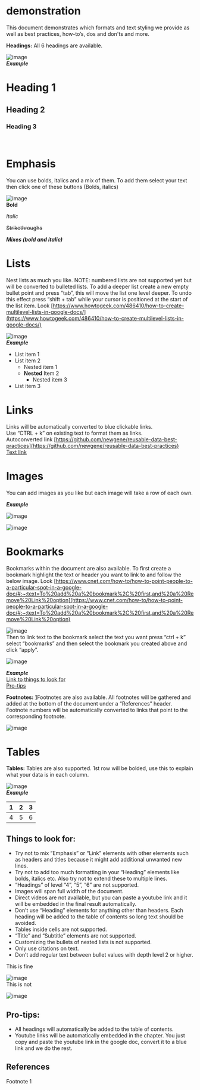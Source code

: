 
demonstration
=============
This document demonstrates which formats and text styling we provide as well as best practices, how-to’s, dos and don'ts and more.
  
  
**Headings:** All 6 headings are available.
  
  
![image](../_static/images/VmfnHC6FUKdJwZnVSBPiFmcZWW7gMmqiIUyLH7fs2B_lRuca6H7Xiw33t4bkbYqrfVVWWXrJmhbBmJqksKu8PBrJW8agoc67zjxQfAa3dOYdWB74O97sv8zOkgcC-ko0OldJ7pk4_6rxgJoJvg.jpg)   
***Example***
  
[](h.19j90mcsmxr2)
# Heading 1

  
[](h.svdipxcmt9f5)
## Heading 2

  
[](h.d9o7sc5muao3)
### Heading 3
[](h.d9o7sc5muao3)  
[](h.ff4865a133x3)
# Emphasis

  
You can use bolds, italics and a mix of them. To add them select your text then click one of these buttons (Bolds, italics)
  
  
![image](../_static/images/dA_7BoK1ynQXOiJ7dadmKrCEZ2dWKvWyNRS8ir7LO1BnsierdqJi7X4_y4ixNsEaiGQsb6k_z8rAuoR8VTOmlR1T6oirvrYqaunkMCngS0xA3URDyyHD32ii7PpG1Iu0zhhoNGeZeE4cIcNenQ.jpg)   
**Bold**
  
*Italic*
  
~~Strikethroughs~~
  
***Mixes (bold and italic)***
  
[](h.1kd0sb2wrlai)
# Lists

  
Nest lists as much you like. NOTE: numbered lists are not supported yet but will be converted to bulleted lists. To add a deeper list create a new empty bullet point and press “tab”, this will move the list one level deeper. To undo this effect press “shift + tab” while your cursor is positioned at the start of the list item. Look [https://www.howtogeek.com/486410/how-to-create-multilevel-lists-in-google-docs/](https://www.howtogeek.com/486410/how-to-create-multilevel-lists-in-google-docs/)  
  
![image](../_static/images/4w_SJddEMRMr5OGKtEGZN-JcGMNFQJPkl6_YdyyHtO0OH3dbksGto9Gjmw5SHwoNbJQ38D-nOpmQVaRxSJLOYvQiiP0joVtdar6H0lRDxakILigt5UDK6o71bcPY7YiOdxG0TaIbHVduQfePjA.jpg)   
***Example***
  
- List item 1
- List item 2
  - Nested item 1
  - **Nested** Item 2
    - Nested item 3
- List item 3  
[](h.qi9w3728n4gl)
# Links

  
Links will be automatically converted to blue clickable links.  
Use “CTRL + k” on existing text to format them as links.  
Autoconverted link [https://github.com/newgene/reusable-data-best-practices](https://github.com/newgene/reusable-data-best-practices)  
[Text link](https://github.com/newgene/reusable-data-best-practices)  
[](h.so90bh52prrb)
# Images

  
You can add images as you like but each image will take a row of each own.
  
***Example***  
  
![image](../_static/images/LERxAxhP5Dc6xr183F00LYcEvcFI7FOR6wO-Y6meap7B_OkC9AcDuAcdfUkZYHcWD6FBA6V9nqbDf3rArrIwJeA2G98W6QN4SRl0GzcGLVf5p6q13gRhoc42aaIyek6JyQPfmIVhhoyFrQsE5g.jpg)   
  
![image](../_static/images/vO0xHDyPYrfz4p04WJ0NVglPoo02mkUv2mMoghexJYQMfRoTn0XWN402Ct_EueeEQBGRgH_ne0Fe-U2UJv1cV76R7L83isRu0Gh6I2zrSzOA4qJ2YTV_BjF5rcQ6zigUa_6qbmiiKV7Du6h2aQ.jpg)   
  
  
  
[](h.88ip52xezftu)
# Bookmarks

  
Bookmarks within the document are also available. To first create a bookmark highlight the text or header you want to link to and follow the below image. Look [https://www.cnet.com/how-to/how-to-point-people-to-a-particular-spot-in-a-google-doc/#:~:text=To%20add%20a%20bookmark%2C%20first,and%20a%20Remove%20Link%20option](https://www.cnet.com/how-to/how-to-point-people-to-a-particular-spot-in-a-google-doc/#:~:text=To%20add%20a%20bookmark%2C%20first,and%20a%20Remove%20Link%20option)  
  
![image](../_static/images/Ae5b18dAvX_W6oOKDuIM9O7UO_7f5PCvQF95xVQUYA9sffvXA62RnITA7r-5Cdpp4eHE6vnjjVP2CHjl6jM4ScMNwMujtdEayMQsqufNHvp_G0XCASdOx3zw-rmEhBSmvbC1kBbzRA6vLIIQ2w.jpg)   
Then to link text to the bookmark select the text you want press “ctrl + k” select “bookmarks” and then select the bookmark you created above and click “apply”.
  
  
![image](../_static/images/3Rl8Qz7su7q8RiYRSbm-rvDkzrJxAvgo4mpmbmn_Sqv0MMsCuhPTIJF01VHxyCNCcbjjTfB6VYndLGCcqUR9sE-W0FUN7YkgraY7d0N3MMt0SrB4ajWASgKi3O_NcJs36QeHlSinxxEUhpwgTw.jpg)   
  
***Example***  
[Link to things to look for](#link-to-things-to-look-for)  
[Pro-tips](#pro-tips)  
  
  
**Footnotes:** [1](#kix.yqiegj2x8ffu)Footnotes are also available. All footnotes will be gathered and added at the bottom of the document under a “References” header. Footnote numbers will be automatically converted to links that point to the corresponding footnote.
  
  
![image](../_static/images/biR4CLW0QL5BQ9WrWvgAMs1v9RzpZMqF4iDR1aTn-rkcStUBYH6PkQVPTiquFjoAs46hNoseXjf1NwAgevy-YxkLPJ3PkdVZfCKRg925MVF73d94upal88gZWp1_3ZqYF8ThrfJduLDraIeRkA.jpg)   
  
[](h.blqeovs8iwby)
# Tables

  
  
**Tables:** Tables are also supported. 1st row will be bolded, use this to explain what your data is in each column.
  
  
![image](../_static/images/DA_dvllcGgFgysd5DUOc614mOS8XRzVemsoCiZjH2gAbaKQ1jL7rqLEibjlJVuqrVGpBfsVyGxE5uos3hdMjm41eUbQ9IT5s3PVI8r1ECTHs_dTtxnCX8ES0RWatDiO7Pyn9vG7mwgQxLjR-lg.jpg)   
***Example***  
  

|1 |2 |3 |
| :---: | :---: | :---: |
|4 |5 |6 |
  
[](h.gyomvl99x239)
## Things to look for:
[](h.gyomvl99x239)  
- Try not to mix “Emphasis” or “Link” elements with other elements such as headers and titles because it might add additional unwanted new lines.
- Try not to add too much formatting in your “Heading” elements like bolds, italics etc. Also try not to extend these to multiple lines.
- “Headings” of level “4”, “5”, “6” are not supported.
- Images will span full width of the document.
- Direct videos are not available, but you can paste a youtube link and it will be embedded in the final result automatically.
- Don’t use “Heading” elements for anything other than headers. Each heading will be added to the table of contents so long text should be avoided.
- Tables inside cells are not supported.
- “Title” and “Subtitle” elements are not supported.
- Customizing the bullets of nested lists is not supported.
- Only use citations on text.
- Don’t add regular text between bullet values with depth level 2 or higher.
  
This is fine
  
  
![image](../_static/images/tL94uPDv4NypwfjGQs4eKLgCoKxtFaF5FiTUPJMqYRzie2Qq6d2EAleY5RIXKIDlQF9O_lxpCm05OmimtvNdpzfZAFmgnZeZgfP6MXs6rNLogkSIabXhWpcbCEQUSnOc-pLxptMv5kzBkf-Y1Q.jpg)   
This is not
  
  
![image](../_static/images/6MJ5rSIWocWwtmE78yppHorOhO1yfD5avsVKUhUy7CmpIc7ZF_pwQzWy6OqTrQ6xp1eOB_vsw5YvR2B5B2YgVBnOAhYDqCCaoJ2qkWs_fKVLmsub8rY4U8z5-8PvAhbZgv0uztKwaE2KEpP8zw.jpg)   
[](h.2g9x401awxf6)
## Pro-tips:

  
- All headings will automatically be added to the table of contents.
- Youtube links will be automatically embedded in the chapter. You just copy and paste the youtube link in the google doc, convert it to a blue link and we do the rest.
## References
[](#kix.yqiegj2x8ffu) Footnote 1
  

